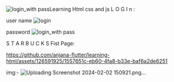 ![login_with pass](https://github.com/anjana-flutter/learning-html/assets/126591925/a91fb12a-48aa-417c-a792-7823de3a7981)Learning Html css and js
L O G  I n :

user name
![login](https://github.com/anjana-flutter/learning-html/assets/126591925/e2cdc4e5-c3af-4685-8428-8f8027e3d709)

password
![login_with pass](https://github.com/anjana-flutter/learning-html/assets/126591925/69e4062b-5c4f-4620-a3ee-50bba4ea446a)

S T A R B U C K S 
Fist Page:


https://github.com/anjana-flutter/learning-html/assets/126591925/1557651c-eb60-4fa8-b33e-baf6a2de6251

img:-
![Uploading Screenshot 2024-02-02 150921.png…]()



